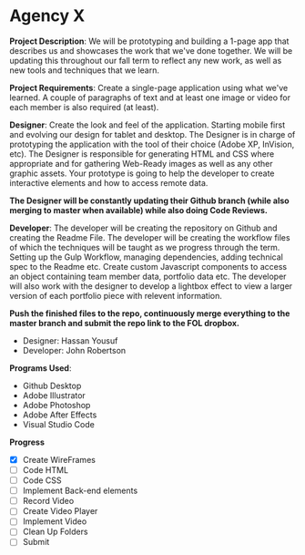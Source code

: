 # Agency X

**Project Description**: We will be prototyping and building a 1-page app that describes us and showcases the work that we've done together. We will be updating this throughout our fall term to reflect any new work, as well as new tools and techniques that we learn.

**Project Requirements**: Create a single-page application using what we've learned. A couple of paragraphs of text and at least one image or video for each member is also required (at least).

**Designer**: Create the look and feel of the application. Starting mobile first and evolving our design for tablet and desktop. The Designer is in charge of prototyping the application with the tool of their choice (Adobe XP, InVision, etc). The Designer  is responsible for generating HTML and CSS where appropriate and for gathering Web-Ready images as well as any other graphic assets. Your prototype is going to help the developer to create interactive elements and how to access remote data.

**The Designer will be constantly updating their Github branch (while also merging to master when available) while also doing Code Reviews.**

**Developer**: The developer will be creating the repository on Github and creating the Readme File. The developer will be creating the workflow files of which the techniques will be taught as we progress through the term. Setting up the Gulp Workflow, managing dependencies, adding technical spec to the Readme etc. Create custom Javascript components to access an object containing team member data, portfolio data etc. The developer will also work with the designer to develop a lightbox effect to view a larger version of each portfolio piece with relevent information.

**Push the finished files to the repo, continuously merge everything to the master branch and submit the repo link to the FOL dropbox.**

- Designer: Hassan Yousuf
- Developer: John Robertson

**Programs Used**: 

- Github Desktop
- Adobe Illustrator
- Adobe Photoshop
- Adobe After Effects
- Visual Studio Code

**Progress**

- [x] Create WireFrames
- [ ] Code HTML
- [ ] Code CSS
- [ ] Implement Back-end elements
- [ ] Record Video
- [ ] Create Video Player
- [ ] Implement Video
- [ ] Clean Up Folders
- [ ] Submit
